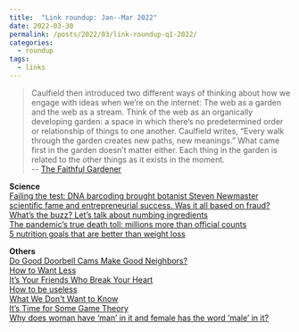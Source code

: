 ```yaml
---
title:  "Link roundup: Jan--Mar 2022"
date: 2022-03-30
permalink: /posts/2022/03/link-roundup-q1-2022/
categories: 
  - roundup
tags:
  - links
---
```

    
>Caulfield then introduced two different ways of thinking about how we engage with ideas when we’re on the internet: The web as a garden and the web as a stream. Think of the web as an organically developing garden: a space in which there’s no predetermined order or relationship of things to one another. Caulfield writes, “Every walk through the garden creates new paths, new meanings.” What came first in the garden doesn’t matter either. Each thing in the garden is related to the other things as it exists in the moment.<br>
-- [The Faithful Gardener](https://www.cliffguren.com/articles/the-faithful-gardener)
  
**Science**   
[Failing the test: DNA barcoding brought botanist Steven Newmaster scientific fame and entrepreneurial success. Was it all based on fraud?](https://www.science.org/content/article/this-scientist-accused-supplement-industry-of-fraud-now-his-own-work-is-under-fire)  
[What’s the buzz? Let’s talk about numbing ingredients](https://thetakeout.com/foods-that-make-your-mouth-go-numb-sichuan-clove-buz-1848334167)  
[The pandemic’s true death toll: millions more than official counts](https://www.nature.com/articles/d41586-022-00104-8)  
[5 nutrition goals that are better than weight loss](https://www.popsci.com/health/diet-resolutions/)    
 
**Others**  
[Do Good Doorbell Cams Make Good Neighbors?](https://www.wired.com/story/do-good-doorbell-cams-make-good-neighbors/)  
[How to Want Less](https://www.theatlantic.com/magazine/archive/2022/03/why-we-are-never-satisfied-happiness/621304/)  
[It’s Your Friends Who Break Your Heart](https://www.theatlantic.com/magazine/archive/2022/03/why-we-lose-friends-aging-happiness/621305/)  
[How to be useless](https://psyche.co/guides/how-to-wander-free-and-easy-through-life-by-being-useless)  
[What We Don't Want to Know ](https://www.vice.com/en/article/dypybk/what-we-dont-want-to-know)  
[It’s Time for Some Game Theory](https://www.laphamsquarterly.org/roundtable/its-time-some-game-theory)  
[Why does woman have ‘man’ in it and female has the word ‘male’ in it?](https://thelanguagenerds.com/2019/why-does-woman-have-man-in-it-and-female-has-the-word-male-in-it/)  
